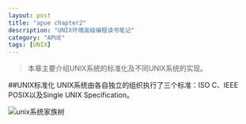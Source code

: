 ```yaml
---
layout: post
title: "apue chapter2"
description: "UNIX环境高级编程读书笔记"
category: "APUE"
tags: [UNIX]
---
```

>本章主要介绍UNIX系统的标准化及不同UNIX系统的实现。

##UNIX标准化
UNIX系统由各自独立的组织执行了三个标准：ISO C、IEEE POSIX以及Single UNIX Specification。

![unix系统家族树](/assets/img/apue/unix_chart_775.jpg)
